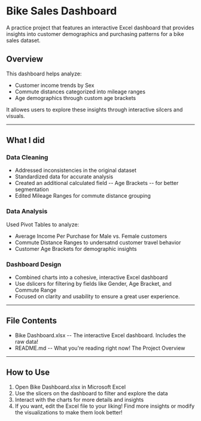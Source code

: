 # Bike Sales Dashboard 

A practice project that features an interactive Excel dashboard that provides insights into customer demographics and purchasing patterns for a bike sales dataset. 

## Overview

This dashboard helps analyze: 
- Customer income trends by Sex
- Commute distances categorized into mileage ranges
- Age demographics through custom age brackets

It allowes users to explore these insights through interactive silcers and visuals.

-----

## What I did 

### Data Cleaning 
- Addressed inconsistencies in the original dataset
- Standardized data for accurate analysis
- Created an additional calculated field -- Age Brackets -- for better segmentation
- Edited Mileage Ranges for commute distance grouping

### Data Analysis 
Used Pivot Tables to analyze: 
- Average Income Per Purchase for Male vs. Female customers
- Commute Distance Ranges to undersatnd customer travel behavior
- Customer Age Brackets for demographic insights

### Dashboard Design 
- Combined charts into a cohesive, interactive Excel dashboard
- Use dslicers for filtering by fields like Gender, Age Bracket, and Commute Range
- Focused on clarity and usability to ensure a great user experience.

-----

## File Contents 
- Bike Dashboard.xlsx -- The interactive Excel dashboard. Includes the raw data!
- README.md -- What you're reading right now! The Project Overview

-----

## How to Use 
1. Open Bike Dashboard.xlsx in Microsoft Excel
2. Use the slicers on the dashboard to filter and explore the data
3. Interact with the charts for more details and insights
4. If you want, edit the Excel file to your liking! Find more insights or modify the visualizations to make them look better!

